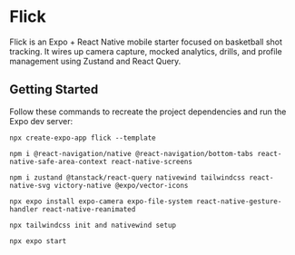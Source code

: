 # Flick

Flick is an Expo + React Native mobile starter focused on basketball shot tracking. It wires up camera capture, mocked analytics, drills, and profile management using Zustand and React Query.

## Getting Started

Follow these commands to recreate the project dependencies and run the Expo dev server:

```
npx create-expo-app flick --template

npm i @react-navigation/native @react-navigation/bottom-tabs react-native-safe-area-context react-native-screens

npm i zustand @tanstack/react-query nativewind tailwindcss react-native-svg victory-native @expo/vector-icons

npx expo install expo-camera expo-file-system react-native-gesture-handler react-native-reanimated

npx tailwindcss init and nativewind setup

npx expo start
```
